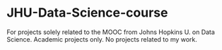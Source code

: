 # JHU-Data-Science-course
For projects solely related to the MOOC from Johns Hopkins U. on Data Science.  Academic projects only.  No projects related to my work.
